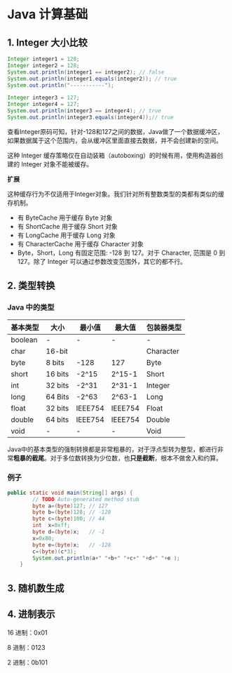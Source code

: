 # Java 计算基础

## 1. Integer 大小比较

```java
Integer integer1 = 128;
Integer integer2 = 128;
System.out.println(integer1 == integer2); // false
System.out.println(integer1.equals(integer2)); // true
System.out.println("-----------");

Integer integer3 = 127;
Integer integer4 = 127;
System.out.println(integer3 == integer4); // true
System.out.println(integer3.equals(integer4));// true
```

查看Integer原码可知，针对-128和127之间的数据，Java做了一个数据缓冲区，如果数据属于这个范围内，会从缓冲区里面直接去数据，并不会创建新的空间。

这种 Integer 缓存策略仅在自动装箱（autoboxing）的时候有用，使用构造器创建的 Integer 对象不能被缓存。

**扩展**

这种缓存行为不仅适用于Integer对象。我们针对所有整数类型的类都有类似的缓存机制。

- 有 ByteCache 用于缓存 Byte 对象
- 有 ShortCache 用于缓存 Short 对象
- 有 LongCache 用于缓存 Long 对象
- 有 CharacterCache 用于缓存 Character 对象
- Byte，Short，Long 有固定范围: -128 到 127。对于 Character, 范围是 0 到 127。除了 Integer 可以通过参数改变范围外，其它的都不行。

## 2. 类型转换

### Java 中的类型

| 基本类型 | 大小    | 最小值  | 最大值  | 包装器类型 |
| -------- | ------- | ------- | ------- | ---------- |
| boolean  | -       | -       | -       | -          |
| char     | 16-bit  |         |         | Character  |
| byte     | 8 bits  | -128    | 127     | Byte       |
| short    | 16 bits | -2^15   | 2^15-1  | Short      |
| int      | 32 bits | -2^31   | 2^31-1  | Integer    |
| long     | 64 Bits | -2^63   | 2^63-1  | Long       |
| float    | 32 bits | IEEE754 | IEEE754 | Float      |
| double   | 64 bits | IEEE754 | IEEE754 | Double     |
| void     | -       | -       | -       | Void       |

Java中的基本类型的强制转换都是非常粗暴的，对于浮点型转为整型，都进行非常**粗暴的截尾**。对于多位数转换为少位数，也**只是截断**，根本不做舍入和约算。

### 例子

```java
public static void main(String[] args) {
        // TODO Auto-generated method stub
        byte a=(byte)127; // 127
        byte b=(byte)128; // -128
        byte c=(byte)100; // 44
        int  x=0xff;      
        byte d=(byte)x;   // -1
        x=0x80;           
        byte e=(byte)x;   // -128
        c=(byte)(c*3);
        System.out.println(a+" "+b+" "+c+" "+d+" "+e );
    }
```



## 3. 随机数生成

## 4. 进制表示

16 进制：0x01

8 进制：0123

2 进制：0b101



